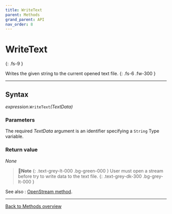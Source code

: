 ```yaml
---
title: WriteText
parent: Methods
grand_parent: API
nav_order: 8
---
```


# WriteText
{: .fs-9 }

Writes the given string to the current opened text file.
{: .fs-6 .fw-300 }

---

## Syntax

*expression*.`WriteText`*(TextData)*

### Parameters

The required *TextData* argument is an identifier specifying a `String` Type variable.

### Return value

_None_

>📝**Note**
>{: .text-grey-lt-000 .bg-green-000 }
>User must open a stream before try to write data to the text file.
{: .text-grey-dk-300 .bg-grey-lt-000 }

See also
: [OpenStream method](https://ecp-solutions.github.io/ECPTextStream/api/methods/openstream.html).

---

[Back to Methods overview](https://ecp-solutions.github.io/ECPTextStream/api/methods/)
